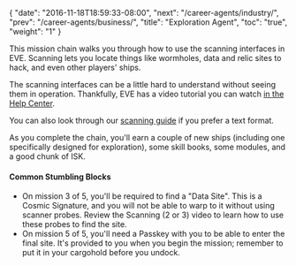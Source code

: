 {
  "date": "2016-11-18T18:59:33-08:00",
  "next": "/career-agents/industry/",
  "prev": "/career-agents/business/",
  "title": "Exploration Agent",
  "toc": "true",
  "weight": "1"
}

This mission chain walks you through how to use the scanning interfaces
in EVE. Scanning lets you locate things like wormholes, data and relic sites
to hack, and even other players' ships.

The scanning interfaces can be a little hard to understand without seeing
them in operation. Thankfully, EVE has a video tutorial you can watch [in the
Help Center](https://support.eveonline.com/hc/en-us/articles/203209902-Scanning).

You can also look through our [scanning guide](/reference/scanning/) if you prefer a text format.

As you complete the chain, you'll earn a couple of new ships (including one
specifically designed for exploration), some skill books, some modules,
and a good chunk of ISK.

#### Common Stumbling Blocks

 * On mission 3 of 5, you'll be required to find a "Data Site".
   This is a Cosmic Signature, and you will not be able to warp to it without using scanner probes.
   Review the Scanning (2 or 3) video to learn how to use these probes to find the site.
 * On mission 5 of 5, you'll need a Passkey with you to be able to enter the final site.
   It's provided to you when you begin the mission; remember to put it in your cargohold before you undock.
